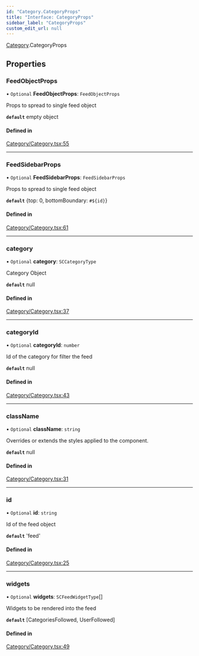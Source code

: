 ```yaml
---
id: "Category.CategoryProps"
title: "Interface: CategoryProps"
sidebar_label: "CategoryProps"
custom_edit_url: null
---
```


[Category](../modules/Category.md).CategoryProps

## Properties

### FeedObjectProps

• `Optional` **FeedObjectProps**: `FeedObjectProps`

Props to spread to single feed object

**`default`** empty object

#### Defined in

[Category/Category.tsx:55](https://github.com/selfcommunity/community-ui/blob/a7bfc2b/packages/sc-templates/src/components/Category/Category.tsx#L55)

___

### FeedSidebarProps

• `Optional` **FeedSidebarProps**: `FeedSidebarProps`

Props to spread to single feed object

**`default`** {top: 0, bottomBoundary: `#${id}`}

#### Defined in

[Category/Category.tsx:61](https://github.com/selfcommunity/community-ui/blob/a7bfc2b/packages/sc-templates/src/components/Category/Category.tsx#L61)

___

### category

• `Optional` **category**: `SCCategoryType`

Category Object

**`default`** null

#### Defined in

[Category/Category.tsx:37](https://github.com/selfcommunity/community-ui/blob/a7bfc2b/packages/sc-templates/src/components/Category/Category.tsx#L37)

___

### categoryId

• `Optional` **categoryId**: `number`

Id of the category for filter the feed

**`default`** null

#### Defined in

[Category/Category.tsx:43](https://github.com/selfcommunity/community-ui/blob/a7bfc2b/packages/sc-templates/src/components/Category/Category.tsx#L43)

___

### className

• `Optional` **className**: `string`

Overrides or extends the styles applied to the component.

**`default`** null

#### Defined in

[Category/Category.tsx:31](https://github.com/selfcommunity/community-ui/blob/a7bfc2b/packages/sc-templates/src/components/Category/Category.tsx#L31)

___

### id

• `Optional` **id**: `string`

Id of the feed object

**`default`** 'feed'

#### Defined in

[Category/Category.tsx:25](https://github.com/selfcommunity/community-ui/blob/a7bfc2b/packages/sc-templates/src/components/Category/Category.tsx#L25)

___

### widgets

• `Optional` **widgets**: `SCFeedWidgetType`[]

Widgets to be rendered into the feed

**`default`** [CategoriesFollowed, UserFollowed]

#### Defined in

[Category/Category.tsx:49](https://github.com/selfcommunity/community-ui/blob/a7bfc2b/packages/sc-templates/src/components/Category/Category.tsx#L49)

